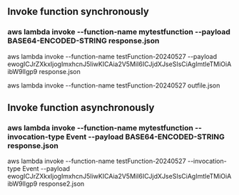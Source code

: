 ## Invoke function synchronously

### aws lambda invoke --function-name mytestfunction --payload BASE64-ENCODED-STRING response.json

aws lambda invoke --function-name testFunction-20240527 --payload ewogICJrZXkxIjogImxhcnJ5IiwKICAia2V5MiI6ICJjdXJseSIsCiAgImtleTMiOiAibW9lIgp9 response.json

aws lambda invoke --function-name testFunction-20240527 outfile.json

## Invoke function asynchronously

### aws lambda invoke --function-name mytestfunction --invocation-type Event --payload BASE64-ENCODED-STRING response.json 

aws lambda invoke --function-name testFunction-20240527 --invocation-type Event --payload ewogICJrZXkxIjogImxhcnJ5IiwKICAia2V5MiI6ICJjdXJseSIsCiAgImtleTMiOiAibW9lIgp9 response2.json